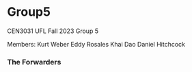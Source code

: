 # Group5
CEN3031 UFL Fall 2023
Group 5

Members:
Kurt Weber
Eddy Rosales
Khai Dao
Daniel Hitchcock

### The Forwarders

